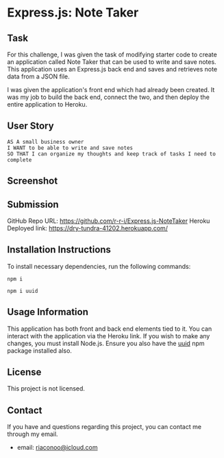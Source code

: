 # Express.js: Note Taker

## Task

For this challenge, I was given the task of modifying starter code to create an application called Note Taker that can be used to write and save notes. This application uses an Express.js back end and saves and retrieves note data from a JSON file.

I was given the application's front end which had already been created. It was my job to build the back end, connect the two, and then deploy the entire application to Heroku.

## User Story

```
AS A small business owner
I WANT to be able to write and save notes
SO THAT I can organize my thoughts and keep track of tasks I need to complete
```

## Screenshot



## Submission

GitHub Repo URL: https://github.com/r-r-i/Express.js-NoteTaker
Heroku Deployed link: https://dry-tundra-41202.herokuapp.com/

## Installation Instructions

To install necessary dependencies, run the following commands:

```
npm i
```
```
npm i uuid
```
## Usage Information

This application has both front and back end elements tied to it. You can interact with the application via the Heroku link. If you wish to make any changes, you must install Node.js. Ensure you also have the [uuid](https://www.npmjs.com/package/uuid) npm package installed also.

## License

This project is not licensed.

## Contact

If you have and questions regarding this project, you can contact me through my email.

- email: riaconoo@icloud.com





